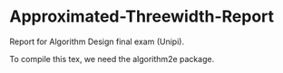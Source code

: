 # Approximated-Threewidth-Report
Report for Algorithm Design final exam (Unipi).

To compile this tex, we need the algorithm2e package.
